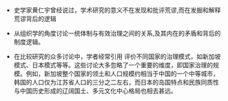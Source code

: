 - 史学家黄仁宇曾经说过，学术研究的意义不在发现和批评荒谬,而在发掘和解释荒谬背后的逻辑
- 从组织学的角度讨论一统体制与有效治理之间的关系,及其内在的矛盾和背后的制度逻辑。

- 在比较研究的众多讨论中，学者经常引用 评价不同国家的治理模式，如新加坡模式、日本模式等等。这些讨论大多忽略了一个重要的维度，即国家治理的规模。例如，新加坡整个国家的领土和人口规模约相当于中国的一个中等城市，韩国的人口仅为江苏省人口的三分之二左右，而日本的岛国特点和民族同质性与中国历史形成的辽阔国土、多元文化中心格局也相去甚远。
